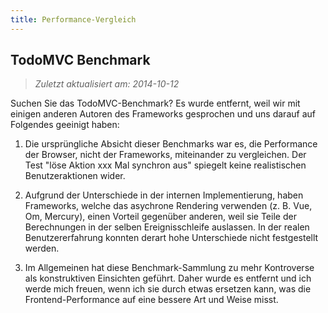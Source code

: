 ```yaml
---
title: Performance-Vergleich
---
```


## TodoMVC Benchmark

> *Zuletzt aktualisiert am: 2014-10-12*

Suchen Sie das TodoMVC-Benchmark? Es wurde entfernt, weil wir mit einigen anderen Autoren des Frameworks gesprochen und uns darauf auf Folgendes geeinigt haben:

1. Die ursprüngliche Absicht dieser Benchmarks war es, die Performance der Browser, nicht der Frameworks, miteinander zu vergleichen. Der Test "löse Aktion xxx Mal synchron aus" spiegelt keine realistischen Benutzeraktionen wider.

2. Aufgrund der Unterschiede in der internen Implementierung, haben Frameworks, welche das asychrone Rendering verwenden (z. B. Vue, Om, Mercury), einen Vorteil gegenüber anderen, weil sie Teile der Berechnungen in der selben Ereignisschleife auslassen. In der realen Benutzererfahrung konnten derart hohe Unterschiede nicht festgestellt werden.

3. Im Allgemeinen hat diese Benchmark-Sammlung zu mehr Kontroverse als konstruktiven Einsichten   geführt. Daher wurde es entfernt und ich werde mich freuen, wenn ich sie durch etwas ersetzen kann, was die Frontend-Performance auf eine bessere Art und Weise misst.
